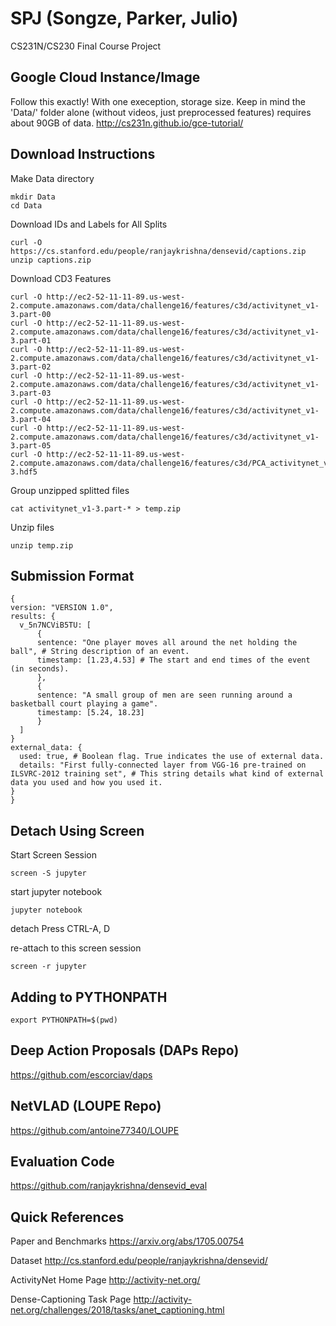 # SPJ (Songze, Parker, Julio)
CS231N/CS230 Final Course Project



## Google Cloud Instance/Image
Follow this exactly! With one exeception, storage size. Keep in mind the 'Data/' folder alone (without videos, just preprocessed features) requires about 90GB of data.
http://cs231n.github.io/gce-tutorial/



## Download Instructions
Make Data directory
```
mkdir Data
cd Data
```

Download IDs and Labels for All Splits
```
curl -O https://cs.stanford.edu/people/ranjaykrishna/densevid/captions.zip
unzip captions.zip
```

Download CD3 Features
```
curl -O http://ec2-52-11-11-89.us-west-2.compute.amazonaws.com/data/challenge16/features/c3d/activitynet_v1-3.part-00
curl -O http://ec2-52-11-11-89.us-west-2.compute.amazonaws.com/data/challenge16/features/c3d/activitynet_v1-3.part-01
curl -O http://ec2-52-11-11-89.us-west-2.compute.amazonaws.com/data/challenge16/features/c3d/activitynet_v1-3.part-02
curl -O http://ec2-52-11-11-89.us-west-2.compute.amazonaws.com/data/challenge16/features/c3d/activitynet_v1-3.part-03
curl -O http://ec2-52-11-11-89.us-west-2.compute.amazonaws.com/data/challenge16/features/c3d/activitynet_v1-3.part-04
curl -O http://ec2-52-11-11-89.us-west-2.compute.amazonaws.com/data/challenge16/features/c3d/activitynet_v1-3.part-05
curl -O http://ec2-52-11-11-89.us-west-2.compute.amazonaws.com/data/challenge16/features/c3d/PCA_activitynet_v1-3.hdf5
```

Group unzipped splitted files
```
cat activitynet_v1-3.part-* > temp.zip 
```

Unzip files
```
unzip temp.zip
```


## Submission Format
```
{
version: "VERSION 1.0",
results: {
  v_5n7NCViB5TU: [
      {
      sentence: "One player moves all around the net holding the ball", # String description of an event. 
      timestamp: [1.23,4.53] # The start and end times of the event (in seconds).
      },
      {
      sentence: "A small group of men are seen running around a basketball court playing a game".
      timestamp: [5.24, 18.23]
      }
  ]
}
external_data: {
  used: true, # Boolean flag. True indicates the use of external data.
  details: "First fully-connected layer from VGG-16 pre-trained on ILSVRC-2012 training set", # This string details what kind of external data you used and how you used it.
}
}
```

## Detach Using Screen 

Start Screen Session
```
screen -S jupyter
```

start jupyter notebook
```
jupyter notebook
```

detach
Press CTRL-A, D

re-attach to this screen session
```
screen -r jupyter
```

## Adding to PYTHONPATH
```
export PYTHONPATH=$(pwd)
```

## Deep Action Proposals (DAPs Repo)
https://github.com/escorciav/daps


## NetVLAD (LOUPE Repo)
https://github.com/antoine77340/LOUPE


## Evaluation Code
https://github.com/ranjaykrishna/densevid_eval


## Quick References
Paper and Benchmarks
https://arxiv.org/abs/1705.00754

Dataset
http://cs.stanford.edu/people/ranjaykrishna/densevid/

ActivityNet Home Page
http://activity-net.org/

Dense-Captioning Task Page
http://activity-net.org/challenges/2018/tasks/anet_captioning.html
